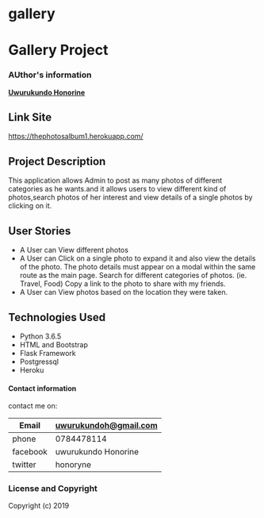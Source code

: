 # gallery
# Gallery Project

### AUthor's information
   

  **[Uwurukundo Honorine](https://github.com/honorine1)**


## Link  Site 
https://thephotosalbum1.herokuapp.com/



## Project Description
  This application allows Admin to post as many photos of different categories as he wants.and it allows users to view different kind of photos,search photos of her interest and view details of a single photos by clicking on it.
## User Stories
* A User can View different photos 
* A User can Click on a single photo to expand it and also view the details of the photo. The photo details must appear on a modal within the same route as the main page.
Search for different categories of photos. (ie. Travel, Food)
Copy a link to the photo to share with my friends.
* A User can View photos based on the location they were taken.
  
## Technologies Used
  * Python 3.6.5
  * HTML and Bootstrap
  * Flask Framework
  * Postgressql
  * Heroku


#### Contact information

contact me on:


|Email               | uwurukundoh@gmail.com |
|--------------------|-----------------------|
| phone              |0784478114             |
|facebook            |uwurukundo Honorine    |
|twitter             |honoryne               |  
      


### License and Copyright

Copyright (c) 2019

